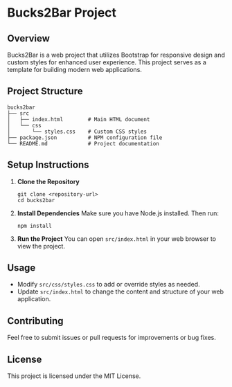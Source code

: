 # Bucks2Bar Project

## Overview
Bucks2Bar is a web project that utilizes Bootstrap for responsive design and custom styles for enhanced user experience. This project serves as a template for building modern web applications.

## Project Structure
```
bucks2bar
├── src
│   ├── index.html        # Main HTML document
│   └── css
│       └── styles.css    # Custom CSS styles
├── package.json          # NPM configuration file
└── README.md             # Project documentation
```

## Setup Instructions

1. **Clone the Repository**
   ```
   git clone <repository-url>
   cd bucks2bar
   ```

2. **Install Dependencies**
   Make sure you have Node.js installed. Then run:
   ```
   npm install
   ```

3. **Run the Project**
   You can open `src/index.html` in your web browser to view the project.

## Usage
- Modify `src/css/styles.css` to add or override styles as needed.
- Update `src/index.html` to change the content and structure of your web application.

## Contributing
Feel free to submit issues or pull requests for improvements or bug fixes.

## License
This project is licensed under the MIT License.